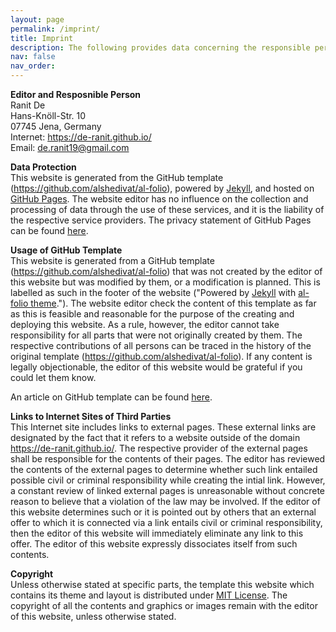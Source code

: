 ```yaml
---
layout: page
permalink: /imprint/
title: Imprint
description: The following provides data concerning the responsible person for this website, obligations with regard to data protection, as well as other important legal references involving the Internet site of Ranit De (<a href='https://de-ranit.github.io/'>https://de-ranit.github.io/</a>).
nav: false
nav_order:
---
```


**Editor and Resposnible Person**
<br>Ranit De
<br>Hans-Knöll-Str. 10
<br>07745 Jena, Germany
<br>Internet: <a href='https://de-ranit.github.io/'>https://de-ranit.github.io/</a>
<br>Email: de.ranit19@gmail.com

**Data Protection**
<br>This website is generated from the GitHub template (<a href='https://github.com/alshedivat/al-folio'>https://github.com/alshedivat/al-folio</a>), powered by <a href='https://jekyllrb.com/'>Jekyll</a>, and hosted on <a href='https://pages.github.com/'>GitHub Pages</a>. The website editor has no influence on the collection and processing of data through the use of these services, and it is the liability of the respective service providers. The privacy statement of GitHub Pages can be found <a href='https://docs.github.com/en/site-policy/privacy-policies'>here</a>.

**Usage of GitHub Template**
<br>This website is generated from a GitHub template (<a href='https://github.com/alshedivat/al-folio'>https://github.com/alshedivat/al-folio</a>) that was not created by the editor of this website but was modified by them, or a modification is planned. This is labelled as such in the footer of the website ("Powered by <a href='https://jekyllrb.com/'>Jekyll</a> with <a href='https://github.com/alshedivat/al-folio'>al-folio theme</a>."). The website editor check the content of this template as far as this is feasible and reasonable for the purpose of the creating and deploying this website. As a rule, however, the editor cannot take responsibility for all parts that were not originally created by them. The respective contributions of all persons can be traced in the history of the original template (<a href='https://github.com/alshedivat/al-folio'>https://github.com/alshedivat/al-folio</a>). If any content is legally objectionable, the editor of this website would be grateful if you could let them know.

<p>
An article on GitHub template can be found <a href='https://docs.github.com/en/repositories/creating-and-managing-repositories/creating-a-template-repository'>here</a>.
</p>

**Links to Internet Sites of Third Parties**
<br>This Internet site includes links to external pages. These external links are designated by the fact that it refers to a website outside of the domain <a href='https://de-ranit.github.io/'>https://de-ranit.github.io/</a>. The respective provider of the external pages shall be responsible for the contents of their pages. The editor has reviewed the contents of the external pages to determine whether such link entailed possible civil or criminal responsibility while creating the intial link. However, a constant review of linked external pages is unreasonable without concrete reason to believe that a violation of the law may be involved. If the editor of this website determines such or it is pointed out by others that an external offer to which it is connected via a link entails civil or criminal responsibility, then the editor of this website will immediately eliminate any link to this offer. The editor of this website expressly dissociates itself from such contents.

**Copyright**
<br>Unless otherwise stated at specific parts, the template this website which contains its theme and layout is distributed under <a href='https://github.com/de-ranit/de-ranit.github.io/blob/main/LICENSE'>MIT License</a>. The copyright of all the contents and graphics or images remain with the editor of this website, unless otherwise stated.